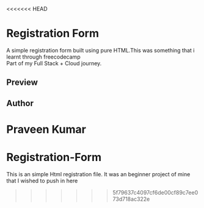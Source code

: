<<<<<<< HEAD
# Registration Form

A simple registration form built using pure HTML.This was something that i learnt through freecodecamp  
Part of my Full Stack + Cloud journey.

## Preview


## Author
Praveen Kumar
=======
# Registration-Form
This is an simple Html registration file. It was an beginner project of mine that I wished to push in here
>>>>>>> 5f79637c4097cf6de00cf89c7ee073d718ac322e
